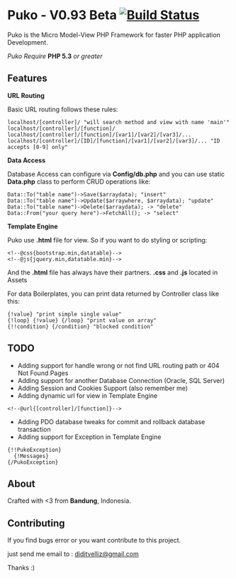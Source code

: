 # Puko - V0.93 Beta [![Build Status](https://travis-ci.org/Velliz/puko.svg?branch=master)](https://travis-ci.org/Velliz/puko)

Puko is the Micro Model-View PHP Framework for faster PHP application Development.

*Puko Require* **PHP 5.3** *or greater*

## Features

**URL Routing**

Basic URL routing follows these rules:
```
localhost/[controller]/ "will search method and view with name 'main'"
localhost/[controller]/[function]/
localhost/[controller]/[function]/[var1]/[var2]/[var3]/...
localhost/[controller]/[ID]/[function]/[var1]/[var2]/[var3]/... "ID accepts [0-9] only"
```
**Data Access**

Database Access can configure via **Config/db.php** and you can use static **Data.php** class to perform CRUD operations like:
```
Data::To("table name")->Save($arraydata); "insert"
Data::To("table name")->Update($arraywhere, $arraydata); "update"
Data::To("table name")->Delete($arraydata); -> "delete"
Data::From("your query here")->FetchAll(); -> "select"
```
**Template Engine**

Puko use **.html** file for view. So if you want to do styling or scripting:
```
<!--@css{bootstrap.min,datatable}-->
<!--@js{jquery.min,datatable.min}-->
```
And the **.html** file has always have their partners. **.css** and **.js** located in Assets

For data Boilerplates, you can print data returned by Controller class like this:
```
{!value} "print simple single value"
{!loop} {!value} {/loop} "print value on array"
{!!condition} {/condition} "blocked condition"
```

## TODO
- Adding support for handle wrong or not find URL routing path or 404 Not Found Pages
- Adding support for another Database Connection (Oracle, SQL Server)
- Adding Session and Cookies Support (also remember me)
- Adding dynamic url for view in Template Engine
```
<!--@url{[controller]/[function]}-->
```
- Adding PDO database tweaks for commit and rollback database transaction
- Adding support for Exception in Template Engine
```
{!!PukoException}
  {!Messages}
{/PukoException}
```

## About

Crafted with <3 from **Bandung**, Indonesia.

## Contributing

If you find bugs error or you want contribute to this project. 

just send me email to : diditvelliz@gmail.com 

Thanks :)
